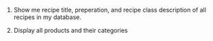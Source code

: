 1. Show me recipe title, preperation, and recipe class description of all recipes in my database.

2. Display all products and their categories
